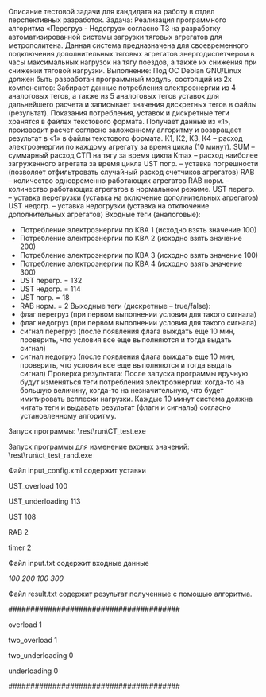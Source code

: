 Описание тестовой задачи для кандидата на работу в отдел 
перспективных разработок.
Задача:
  Реализация программного алгоритма «Перегруз - Недогруз» согласно ТЗ на разработку автоматизированной системы загрузки тяговых агрегатов  для метрополитена. 
  Данная система предназначена для своевременного подключения  дополнительных тяговых агрегатов энергодиспетчером в часы максимальных  нагрузок на тягу поездов, 
  а также их снижения при снижении тяговой нагрузки.
Выполнение:
  Под ОС Debian GNU/Linux должен быть разработан программный 
  модуль, состоящий из 2х компонентов: 
  Забирает данные потребления электроэнергии из 4 аналоговых 
  тегов, а также из 5 аналоговых тегов уставок для дальнейшего 
  расчета и записывает значения дискретных тегов в файлы 
  (результат). Показания потребления, уставок и дискретные теги 
  хранятся в файлах текстового формата.
  Получает данные из «1», производит расчет согласно заложенному 
  алгоритму и возвращает результат в «1» в файлы текстового 
  формата.
  К1, К2, К3, К4 – расход электроэнергии по каждому агрегату за время цикла 
  (10 минут).
  SUM – суммарный расход СТП на тягу за время цикла
  Kmax – расход наиболее загруженного агрегата за время цикла
  UST погр. – уставка погрешности (позволяет отфильтровать случайный 
  расход счетчиков агрегатов)
  RAB – количество одновременно работающих агрегатов
  RAB норм. – количество работающих агрегатов в нормальном режиме.
  UST перегр. – уставка перегрузки (уставка на включение дополнительных 
  агрегатов)
  UST недогр. – уставка недогрузки (уставка на отключение дополнительных 
  агрегатов)
Входные теги (аналоговые):
- Потребление электроэнергии по КВА 1 (исходно взять значение 100)
- Потребление электроэнергии по КВА 2 (исходно взять значение 200)
- Потребление электроэнергии по КВА 3 (исходно взять значение 100)
- Потребление электроэнергии по КВА 4 (исходно взять значение 300)
- UST перегр. = 132
- UST недогр. = 114
- UST погр. = 18
- RAB норм. = 2
Выходные теги (дискретные – true/false):
- флаг перегруз (при первом выполнении условия для такого сигнала)
- флаг недогруз (при первом выполнении условия для такого сигнала)
- сигнал перегруз (после появления флага выждать еще 10 мин, проверить, что 
условия все еще выполняются и тогда выдать сигнал)
- сигнал недогруз (после появления флага выждать еще 10 мин, проверить, что 
условия все еще выполняются и тогда выдать сигнал)
Проверка результата:
  После запуска программы вручную будут изменяться теги потребления 
  электроэнергии: когда-то на большую величину, когда-то на незначительную, что 
  будет имитировать всплески нагрузки. Каждые 10 минут система должна читать 
  теги и выдавать результат (флаги и сигналы) согласно установленному алгоритму.
  
  
Запуск программы:
\rest\run\CT_test.exe

Запуск программы для изменение вхоных значений:
\rest\run\ct_test_rand.exe

Файл input_config.xml содержит уставки


UST_overload 100

UST_underloading 113 

UST 108 

RAB 2 

timer 2

Файл input.txt содержит входные данные
<?xml version="1.0" encoding="utf-8"?>
<MyData>
	<VAR var_type="KBA1">
		<Value>100</Value>
	</VAR>
	<VAR var_type="KBA2">
		<Value>200</Value>
	</VAR>
	<VAR var_type="KBA3">
		<Value>100</Value>
	</VAR>
	<VAR var_type="KBA4">
		<Value>300</Value>
	</VAR>

</MyData>

Файл result.txt содержит результат полученные с помощью алгоритма.

#######################################

overload 1

two_overload 1

two_underloading 0

underloading 0

#######################################
